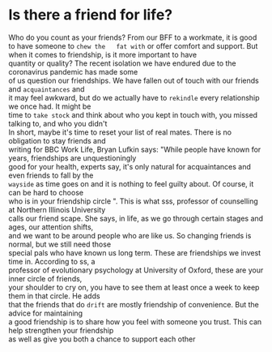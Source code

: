 # Is there a friend for life?

Who do you count as your friends? From our BFF to a workmate, it is good to have someone to `chew the  
fat with` or offer comfort and support. But when it comes to friendship, is it more important to have  
quantity or quality? The recent isolation we have endured due to the coronavirus pandemic has made some  
of us question our friendships. We have fallen out of touch with our friends and `acquaintances` and  
it may feel awkward, but do we actually have to `rekindle` every relationship we once had. It might be  
time to `take stock` and think about who you kept in touch with, you missed talking to, and who you didn't  
In short, maybe it's time to reset your list of real mates. There is no obligation to stay friends and  
writing for BBC Work Life, Bryan Lufkin says: "While people have known for years, friendships are unquestioningly  
good for your health, experts say, it's only natural for acquaintances and even friends to fall by the  
`wayside` as time goes on and it is nothing to feel guilty about.  Of course, it can be hard to choose  
who is in your friendship circle ". This is what sss, professor of counselling at Northern Illinois University  
calls our friend scape. She says, in life, as we go through certain stages and ages, our attention shifts,  
and we want to be around people who are like us. So changing friends is normal, but we still need those  
special pals who have known us long term.  These are friendships we invest time in. According to ss, a  
professor of evolutionary psychology at University of Oxford, these are your inner circle of friends,  
your shoulder to cry on, you have to see them at least once a week to keep them in that circle. He adds  
that the friends that do `drift` are mostly friendship of convenience. But the advice for maintaining  
a good friendship is to share how you feel with someone you trust. This can help strengthen your friendship  
as well as give you both a chance to support each other  
